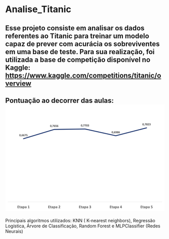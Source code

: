# Analise_Titanic

## Esse projeto consiste em analisar os dados referentes ao Titanic para treinar um modelo capaz de prever com acurácia os sobreviventes em uma base de teste. Para sua realização, foi utilizada a base de competição disponível no Kaggle: **https://www.kaggle.com/competitions/titanic/overview**

## Pontuação ao decorrer das aulas: <img src="https://github.com/lucaslealx/TitanicAula/blob/main/img/img_resultados.png" />

Principais algoritmos utilizados: KNN ( K-nearest neighbors), Regressão Logística, Árvore de Classificação, Random Forest e MLPClassifier (Redes Neurais)
